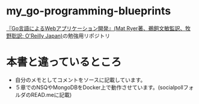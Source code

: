 # my_go-programming-blueprints
[『Go言語によるWebアプリケーション開発』(Mat Ryer著、鵜飼文敏監訳、牧野聡訳; O'Reilly Japan)](https://github.com/oreilly-japan/go-programming-blueprints)の勉強用リポジトリ

# 本書と違っているところ
- 自分のメモとしてコメントをソースに記載しています。
- ５章でのNSQやMongoDBをDocker上で動作させています。(socialpollフォルダのREAD.meに記載)
